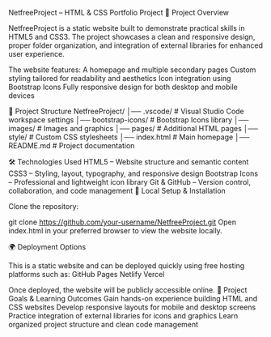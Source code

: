 NetfreeProject – HTML & CSS Portfolio Project
📖 Project Overview

NetfreeProject is a static website built to demonstrate practical skills in HTML5 and CSS3. The project showcases a clean and responsive design, proper folder organization, and integration of external libraries for enhanced user experience.

The website features:
A homepage and multiple secondary pages
Custom styling tailored for readability and aesthetics
Icon integration using Bootstrap Icons
Fully responsive design for both desktop and mobile devices

📂 Project Structure
NetfreeProject/
│── .vscode/          # Visual Studio Code workspace settings
│── bootstrap-icons/  # Bootstrap Icons library
│── images/           # Images and graphics
│── pages/            # Additional HTML pages
│── style/            # Custom CSS stylesheets
│── index.html        # Main homepage
│── README.md         # Project documentation

🛠️ Technologies Used
HTML5 – Website structure and semantic content
CSS3 – Styling, layout, typography, and responsive design
Bootstrap Icons – Professional and lightweight icon library
Git & GitHub – Version control, collaboration, and code management
🚀 Local Setup & Installation

Clone the repository:

git clone https://github.com/your-username/NetfreeProject.git
Open index.html in your preferred browser to view the website locally.

🌍 Deployment Options

This is a static website and can be deployed quickly using free hosting platforms such as:
GitHub Pages
Netlify
Vercel

Once deployed, the website will be publicly accessible online.
🎯 Project Goals & Learning Outcomes
Gain hands-on experience building HTML and CSS websites
Develop responsive layouts for mobile and desktop screens
Practice integration of external libraries for icons and graphics
Learn organized project structure and clean code management
